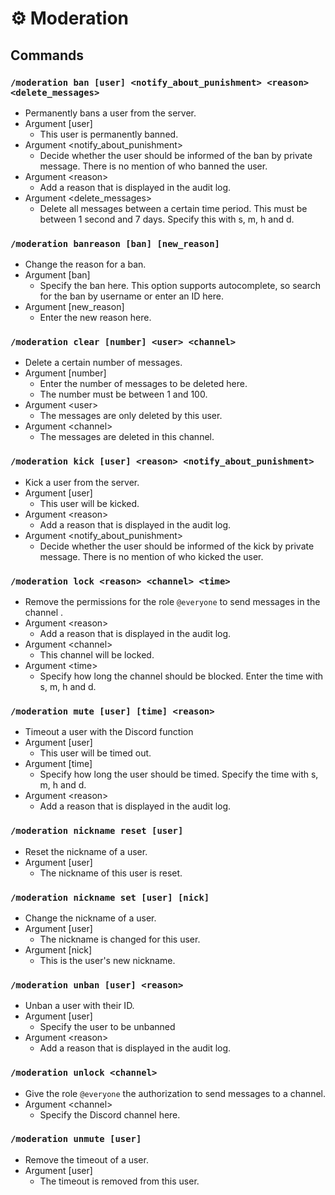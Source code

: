 # ⚙ Moderation

## Commands

### `/moderation ban [user] <notify_about_punishment> <reason> <delete_messages>`

* Permanently bans a user from the server.
* Argument \[user]
  * This user is permanently banned.
* Argument \<notify\_about\_punishment>
  * Decide whether the user should be informed of the ban by private message. There is no mention of who banned the user.
* Argument \<reason>
  * Add a reason that is displayed in the audit log.
* Argument \<delete\_messages>
  * Delete all messages between a certain time period. This must be between 1 second and 7 days. Specify this with s, m, h and d.

### `/moderation banreason [ban] [new_reason]`

* Change the reason for a ban.
* Argument \[ban]
  * Specify the ban here. This option supports autocomplete, so search for the ban by username or enter an ID here.
* Argument \[new\_reason]
  * Enter the new reason here.

### `/moderation clear [number] <user> <channel>`

* Delete a certain number of messages.
* Argument \[number]
  * Enter the number of messages to be deleted here.
  * The number must be between 1 and 100.
* Argument \<user>
  * The messages are only deleted by this user.
* Argument \<channel>
  * The messages are deleted in this channel.

### `/moderation kick [user] <reason> <notify_about_punishment>`

* Kick a user from the server.
* Argument \[user]
  * This user will be kicked.
* Argument \<reason>
  * Add a reason that is displayed in the audit log.
* Argument \<notify\_about\_punishment>
  * Decide whether the user should be informed of the kick by private message. There is no mention of who kicked the user.

### `/moderation lock <reason> <channel> <time>`

* Remove the permissions for the role `@everyone` to send messages in the channel .
* Argument \<reason>
  * Add a reason that is displayed in the audit log.
* Argument \<channel>
  * This channel will be locked.
* Argument \<time>
  * Specify how long the channel should be blocked. Enter the time with s, m, h and d.

### `/moderation mute [user] [time] <reason>`

* Timeout a user with the Discord function
* Argument \[user]
  * This user will be timed out.
* Argument \[time]
  * Specify how long the user should be timed. Specify the time with s, m, h and d.
* Argument \<reason>
  * Add a reason that is displayed in the audit log.

### `/moderation nickname reset [user]`

* Reset the nickname of a user.
* Argument \[user]
  * The nickname of this user is reset.

### `/moderation nickname set [user] [nick]`

* Change the nickname of a user.
* Argument \[user]
  * The nickname is changed for this user.
* Argument \[nick]
  * This is the user's new nickname.

### `/moderation unban [user] <reason>`

* Unban a user with their ID.
* Argument \[user]
  * Specify the user to be unbanned
* Argument \<reason>
  * Add a reason that is displayed in the audit log.

### `/moderation unlock <channel>`

* Give the role `@everyone` the authorization to send messages to a channel.
* Argument \<channel>
  * Specify the Discord channel here.

### `/moderation unmute [user]`

* Remove the timeout of a user.
* Argument \[user]
  * The timeout is removed from this user.
